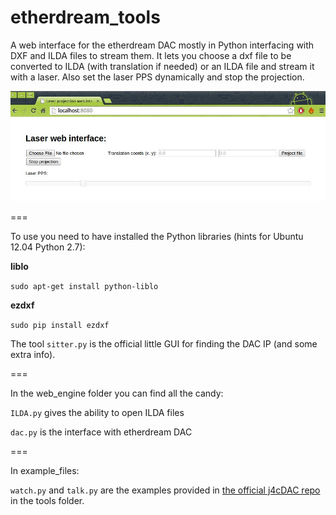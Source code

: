 etherdream_tools
================

A web interface for the etherdream DAC mostly in Python interfacing with DXF and ILDA files to stream them.
It lets you choose a dxf file to be converted to ILDA (with translation if needed) or an ILDA file and stream it with a laser. Also set the laser PPS dynamically and stop the projection.

![Web interface screenshot](https://raw.githubusercontent.com/awesomebytes/etherdream_tools/master/interface_ss.jpg "Web interface screenshot")


===

To use you need to have installed the Python libraries (hints for Ubuntu 12.04 Python 2.7):

**liblo**

```sudo apt-get install python-liblo```

**ezdxf**

```sudo pip install ezdxf```

The tool ```sitter.py``` is the official little GUI for finding the DAC IP (and some extra info).

===

In the web_engine folder you can find all the candy:

```ILDA.py``` gives the ability to open ILDA files

```dac.py``` is the interface with etherdream DAC

===

In example_files:

```watch.py``` and ```talk.py``` are the examples provided in [the official j4cDAC repo](https://github.com/j4cbo/j4cDAC) in the tools folder.
